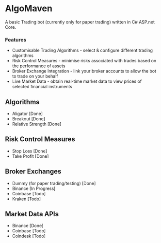 # <h1>AlgoMaven</h1>

A basic Trading bot (currently only for paper trading) written in C# ASP.net Core.

<h3>Features</h3>
<ul>
  <li>Customisable Trading Algorithms - select & configure different trading algorithms</li>
  <li>Risk Control Measures - minimise risks associated with trades based on the performance of assets</li>
  <li>Broker Exchange Integration - link your broker accounts to allow the bot to trade on your behalf</li>
  <li>Live Market Data - obtain real-time market data to view prices of selected financial instruments</li>
</ul>

<h2>Algorithms</h2>
<ul>
  <li>Aligator [Done]</li>
  <li>Breakout [Done]</li>
  <li>Relative Strength [Done]</li>
</ul>

<h2>Risk Control Measures</h2>
<ul>
  <li>Stop Loss [Done]</li>
  <li>Take Profit [Done]</li>
</ul>

<h2>Broker Exchanges</h2>
<ul>
  <li>Dummy (for paper trading/testing) [Done]</li>
  <li>Binance [In Progress]</li>
  <li>Coinbase [Todo]</li>
  <li>Kraken [Todo]</li>
</ul>

<h2>Market Data APIs</h2>
<ul>
  <li>Binance [Done]</li>
  <li>Coinbase [Todo]</li>
  <li>Coindesk [Todo]</li>
</ul>
